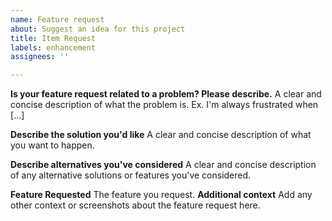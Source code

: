 ```yaml
---
name: Feature request
about: Suggest an idea for this project
title: Item Request
labels: enhancement
assignees: ''

---
```


**Is your feature request related to a problem? Please describe.**
A clear and concise description of what the problem is. Ex. I'm always frustrated when [...]

**Describe the solution you'd like**
A clear and concise description of what you want to happen.

**Describe alternatives you've considered**
A clear and concise description of any alternative solutions or features you've considered.

**Feature Requested**
The feature you request.
**Additional context**
Add any other context or screenshots about the feature request here.
